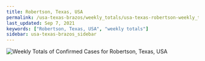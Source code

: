 ```yaml
---
title: Robertson, Texas, USA
permalink: /usa-texas-brazos/weekly_totals/usa-texas-robertson-weekly_totals.html
last_updated: Sep 7, 2021
keywords: ["Robertson, Texas, USA", "weekly totals"]
sidebar: usa-texas-brazos_sidebar
---
```


![Weekly Totals of Confirmed Cases for Robertson, Texas, USA](/covid_tracker/images/graphs/usa-texas-robertson-weekly_totals_graph.png)
